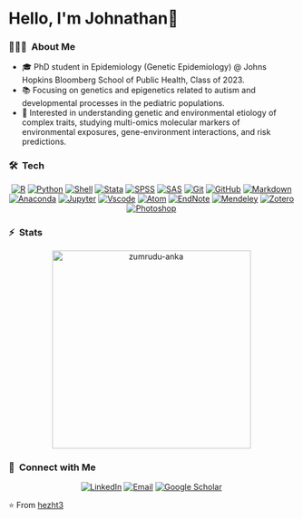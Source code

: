 # Hello, I'm Johnathan👋

<h3> 👨🏻‍💻 &nbsp;About Me </h3>

- 🎓 PhD student in Epidemiology (Genetic Epidemiology) @ Johns Hopkins Bloomberg School of Public Health, Class of 2023.
- 📚 Focusing on genetics and epigenetics related to autism and developmental processes in the pediatric populations.
- 🌱 Interested in understanding genetic and environmental etiology of complex traits, studying multi-omics molecular markers of environmental exposures, gene-environment interactions, and risk predictions.



<h3> 🛠 &nbsp;Tech</h3>

<p align="center">
<a href="R"><img alt="R" src="https://img.shields.io/badge/-R-333333?style=flat&logo=R&logoColor=276DC3"></a>
<a href="Python"><img alt="Python" src="https://img.shields.io/badge/-Python-333333?style=flat&logo=Python"></a>
<a href="Shell"><img alt="Shell" src="https://img.shields.io/badge/-Unix%20Shell%20(Bash)-333333?style=flat&logo=GNU Bash"></a>
<a href="Stata"><img alt="Stata" src="https://img.shields.io/badge/-Stata-333333?style=flat"></a>
<a href="SPSS"><img alt="SPSS" src="https://img.shields.io/badge/-SPSS-333333?style=flat"></a>
<a href="SAS"><img alt="SAS" src="https://img.shields.io/badge/-SAS-333333?style=flat"></a>
<a href="Git"><img alt="Git" src="https://img.shields.io/badge/-Git-333333?style=flat&logo=git"></a>
<a href="GitHub"><img alt="GitHub" src="https://img.shields.io/badge/-GitHub-333333?style=flat&logo=github"></a>
<a href="Markdown"><img alt="Markdown" src="https://img.shields.io/badge/-Markdown-333333?style=flat&logo=markdown"></a>
<a href="Anaconda"><img alt="Anaconda" src="https://img.shields.io/badge/-Anaconda-333333?style=flat&logo=anaconda"></a>
<a href="Jupyter"><img alt="Jupyter" src="https://img.shields.io/badge/-Jupyter-333333?style=flat&logo=jupyter"></a>
<a href="VSCode"><img alt="Vscode" src="https://img.shields.io/badge/-Vscode-333333?style=flat&logo=Visual Studio Code"></a>
<a href="Atom"><img alt="Atom" src="https://img.shields.io/badge/-Atom-333333?style=flat&logo=Atom"></a>
<a href="EndNote"><img alt="EndNote" src="https://img.shields.io/badge/-EndNote-333333?style=flat"></a>
<a href="Mendeley"><img alt="Mendeley" src="https://img.shields.io/badge/-Mendeley-333333?style=flat&logo=Mendeley"></a>
<a href="Zotero"><img alt="Zotero" src="https://img.shields.io/badge/-Zotero-333333?style=flat&logo=Zotero"></a>
<a href="Photoshop"><img alt="Photoshop" src="https://img.shields.io/badge/-Photoshop-333333?style=flat&logo=adobe-photoshop"></a>



<h3> ⚡ &nbsp;Stats</h3>

<p align=center>
    <a href="https://github.com/hezht3/github-readme-streak-stats" title="Go to Source">
      <img align="center" width=350 src="https://github-readme-streak-stats.herokuapp.com/?user=hezht3&theme=react&border=61dafb&hide_border=true" alt="zumrudu-anka" />
    </a>
</p>



<h3> 👯 &nbsp;Connect with Me </h3>

<p align="center">
<a href="https://www.linkedin.com/in/zhengting-johnathan-he-98206a1a0/"><img alt="LinkedIn" src="https://img.shields.io/badge/LinkedIn-Zhengting%20Johnathan%20He-blue?style=flat-square&logo=linkedin"></a>
<a href="zhe33@jhu.edu"><img alt="Email" src="https://img.shields.io/badge/Email-zhe33@jhu.edu-blue?style=flat-square&logo=gmail"></a>
<a href="https://scholar.google.com/citations?user=dKyMlSEAAAAJ&hl=en"><img alt="Google Scholar" src="https://img.shields.io/badge/Google%20Scholar-Zhengting%20(Johnathan)%20He-blue?style=flat-square&logo=googlescholar"></a>
</p>



⭐️ From [hezht3](https://github.com/hezht3)

